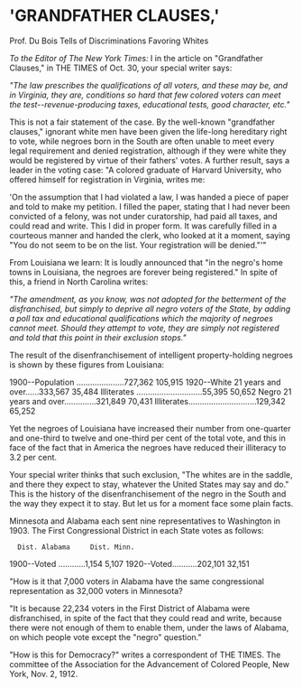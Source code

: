 # 'GRANDFATHER CLAUSES,' 
Prof. Du Bois Tells of Discriminations Favoring Whites

*To the Editor of The New York Times:*
I in the article on "Grandfather Clauses," in THE TIMES of Oct. 30, your special writer says:

*"The law prescribes the qualifications of all voters, and these may be, and in Virginia, they are, conditions so hard that few colored voters can meet the test--revenue-producing taxes, educational tests, good character, etc."*

This is not a fair statement of the case. By the well-known "grandfather clauses," ignorant white men have been given the life-long hereditary right to vote, while negroes born in the South are often unable to meet every legal requirement and denied registration, although if they were white they would be registered by virtue of their fathers' votes. A further result, says a leader in the voting case: "A colored graduate of Harvard University, who offered himself for registration in Virginia, writes me:

'On the assumption that I had violated a law, I was handed a piece of paper and told to make my petition. I filled the paper, stating that I had never been convicted of a felony, was not under curatorship, had paid all taxes, and could read and write. This I did in proper form. It was carefully filled in a courteous manner and handed the clerk, who looked at it a moment, saying "You do not seem to be on the list. Your registration will be denied."'"

From Louisiana we learn:
It is loudly announced that "in the negro's home towns in Louisiana, the negroes are forever being registered." In spite of this, a friend in North Carolina writes:

*"The amendment, as you know, was not adopted for the betterment of the disfranchised, but simply to deprive all negro voters of the State, by adding a poll tax and educational qualifications which the majority of negroes cannot meet. Should they attempt to vote, they are simply not registered and told that this point in their exclusion stops."*

The result of the disenfranchisement of intelligent property-holding negroes is shown by these figures from Louisiana:

1900--Population .....................727,362 105,915
1920--White 21 years and over......333,567 35,484
Illiterates .............................55,395 50,652
Negro 21 years and over..............321,849 70,431
Illiterates..............................129,342 65,252

Yet the negroes of Louisiana have increased their number from one-quarter and one-third to twelve and one-third per cent of the total vote, and this in face of the fact that in America the negroes have reduced their illiteracy to 3.2 per cent.

Your special writer thinks that such exclusion, "The whites are in the saddle, and there they expect to stay, whatever the United States may say and do." This is the history of the disenfranchisement of the negro in the South and the way they expect it to stay. But let us for a moment face some plain facts.

Minnesota and Alabama each sent nine representatives to Washington in 1903. The First Congressional District in each State votes as follows:

      Dist. Alabama     Dist. Minn.
1900--Voted ............1,154 5,107
1920--Voted...........202,101 32,151

"How is it that 7,000 voters in Alabama have the same congressional representation as 32,000 voters in Minnesota?

"It is because 22,234 voters in the First District of Alabama were disfranchised, in spite of the fact that they could read and write, because there were not enough of them to enable them, under the laws of Alabama, on which people vote except the "negro" question."

"How is this for Democracy?" writes a correspondent of THE TIMES. The committee of the Association for the Advancement of Colored People, New York, Nov. 2, 1912.
